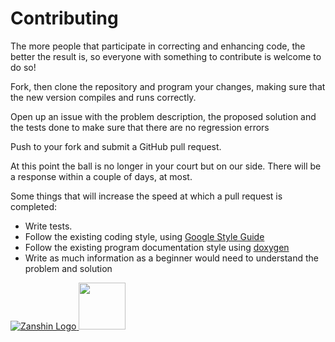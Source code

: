 # Contributing

The more people that participate in correcting and enhancing code, the better the result is, so everyone with something to contribute is welcome to do so!

Fork, then clone the repository and program your changes, making sure that the new version compiles and runs correctly.

Open up an issue with the problem description, the proposed solution and the tests done to make sure that there are no regression errors

Push to your fork and submit a GitHub pull request.

At this point the ball is no longer in your court but on our side. There will be a response within a couple of days, at most.

Some things that will increase the speed at which a pull request is completed:

* Write tests.
* Follow the existing coding style, using [Google Style Guide](https://google.github.io/styleguide/cppguide.html)
* Follow the existing program documentation style using [doxygen](http://www.doxygen.nl/)
* Write as much information as a beginner would need to understand the problem and solution

[![Zanshin Logo](https://zanduino.github.io/Images/zanshinkanjitiny.gif) <img src="https://zanduino.github.io/Images/zanshintext.gif" width="75"/>](https://www.sv-zanshin.com)
